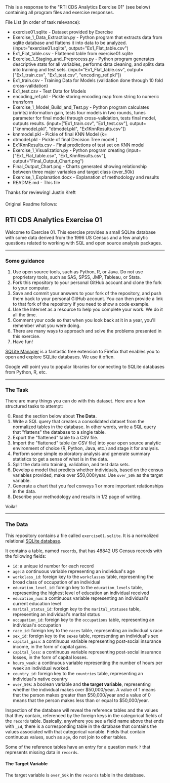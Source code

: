 ##
This is a response to the "RTI CDS Analytics Exercise 01" (see below) containing all program files and exercise responses.

File List (in order of task relevance):

- exercise01.sqlite - Dataset provided by Exercise
- Exercise_1_Data_Extraction.py - Python program that extracts data from sqlite database and flattens it into data to be analyzed. (input="exercise01.sqlite", output="Ex1_Flat_table.csv")
- Ex1_Flat_table.csv - Flattened table from exercise01.sqlite
- Exercise_1_Staging_and_Preprocess.py - Python program generates descriptive stats for all variables, performs data cleaning, and splits data into training and test sets. (input="Ex1_Flat_table.csv", output=["Ex1_train.csv", "Ex1_test.csv", "encoding_ref.pkl"])
- Ex1_train.csv - Training Data for Models (validation done through 10 fold cross-validation)
- Ex1_test.csv - Test Data for Models
- encoding_ref.pkl - Pickle storing encoding map from string to numeric transform
- Exercise_1_Model_Build_and_Test.py - Python program calculates (prints) information gain, tests four models in two rounds, tunes parameter for final model through cross-validation, tests final model, outputs results. (input=["Ex1_train.csv", "Ex1_test.csv"], output=["knnmodel.pkl", "dtmodel.pkl", "Ex1KnnResults.csv"])
- knnmodel.pkl - Pickle of final KNN Model (k=
- dtmodel.pkl - Pickle of final Decision Tree model (
- Ex1KnnResults.csv - Final predictions of test set on KNN model
- Exercise_1_Visualization.py - Python program creating (input=["Ex1_Flat_table.csv", "Ex1_KnnResults.csv"], output="Final_Output_Chart.png")
- Final_Output_Chart.png - Charts generated showing relationship between three major variables and target class (over_50k)
- Exercise_1_Explanation.docx - Explanation of methodology and results
- README.md - This file

Thanks for reviewing!
Justin Kreft
####

Original Readme follows:

####
## RTI CDS Analytics Exercise 01

Welcome to Exercise 01. This exercise provides a small SQLite database with some data derived from the 1996 US Census and a few analytic questions related to working with SQL and open source analysis packages.

----

### Some guidance

1. Use open source tools, such as Python, R, or Java. Do not use proprietary tools, such as SAS, SPSS, JMP, Tableau, or Stata. 
2. Fork this repository to your personal GitHub account and clone the fork to your computer.
3. Save and commit your answers to your fork of the repository, and push them back to your personal GitHub account. You can then provide a link to that fork of the repository if you need to show a code example.
4. Use the Internet as a resource to help you complete your work. We do it all the time.
5. Comment your code so that when you look back at it in a year, you'll remember what you were doing.
6. There are many ways to approach and solve the problems presented in this exercise.
7. Have fun!

[SQLite Manager](https://addons.mozilla.org/en-US/firefox/addon/sqlite-manager/) is a fantastic free extension to Firefox that enables you to open and explore SQLite databases. We use it often.

Google will point you to popular libraries for connecting to SQLite databases from Python, R, etc.

----

### The Task

There are many things you can do with this dataset. Here are a few structured tasks to attempt:

0. Read the section below about **The Data**.
1. Write a SQL query that creates a consolidated dataset from the normalized tables in the database. In other words, write a SQL query that "flattens" the database to a single table.
2. Export the "flattened" table to a CSV file.
3. Import the "flattened" table (or CSV file) into your open source analytic environment of choice (R, Python, Java, etc.) and stage it for analysis.
4. Perform some simple exploratory analysis and generate summary statistics to get a sense of what is in the data.
5. Split the data into training, validation, and test data sets. 
6. Develop a model that predicts whether individuals, based on the census variables provided, make over $50,000/year. Use `over_50k` as the target variable. 
7. Generate a chart that you feel conveys 1 or more important relationships in the data.
8. Describe your methodology and results in 1/2 page of writing.

Voila!

----

### The Data

This repository contains a file called `exercise01.sqlite`. It is a normalized relational [SQLite database](http://www.sqlite.org). 

It contains a table, named `records`, that has 48842 US Census records with the following fields:

- `id`: a unique id number for each record
- `age`: a continuous variable representing an individual's age
- `workclass_id`: foreign key to the `workclasses` table, representing the broad class of occupation of an individual
- `education_level_id`: foreign key to the `education_levels` table, representing the highest level of education an individual received
- `education_num`: a continuous variable representing an individual's current education level
- `marital_status_id`: foreign key to the `marital_statuses` table, representing an individual's marital status
- `occupation_id`: foreign key to the `occupations` table, representing an individual's occupation
- `race_id`: foreign key to the `races` table, representing an individual's race
- `sex_id`: foreign key to the `sexes` table, representing an individual's sex
- `capital_gain`: a continuous variable representing post-social insurance income, in the form of capital gains.
- `capital_loss`: a continuous variable representing post-social insurance losses, in the form of capital losses.
- `hours_week`: a continuous variable representing the number of hours per week an individual worked.
- `country_id`: foreign key to the `countries` table, representing an individual's native country
- `over_50k`: a boolean variable and **the target variable**, representing whether the individual makes over $50,000/year. A value of 1 means that the person makes greater than $50,000/year and a value of 0 means that the person makes less than or equal to $50,000/year.

Inspection of the database will reveal the reference tables and the values that they contain, referenced by the foreign keys in the categorical fields of the `records` table. Basically, anywhere you see a field name above that ends with `_id`, there is a corresponding table in the database that contains the values associated with that categorical variable. Fields that contain continuous values, such as `age`, do not join to other tables.

Some of the reference tables have an entry for a question mark `?` that represents missing data in `records`.

#### The Target Variable

The target variable is `over_50k` in the `records` table in the database.



